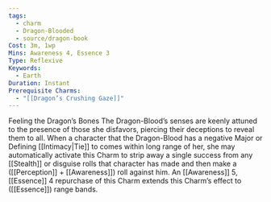 ```yaml
---
tags:
  - charm
  - Dragon-Blooded
  - source/dragon-book
Cost: 3m, 1wp
Mins: Awareness 4, Essence 3
Type: Reflexive
Keywords:
  - Earth
Duration: Instant
Prerequisite Charms:
  - "[[Dragon’s Crushing Gaze]]"
---
```

Feeling the Dragon’s Bones The Dragon-Blood’s senses are keenly attuned to the presence of those she disfavors, piercing their deceptions to reveal them to all. When a character that the Dragon-Blood has a negative Major or Defining [[Intimacy|Tie]] to comes within long range of her, she may automatically activate this Charm to strip away a single success from any [[Stealth]] or disguise rolls that character has made and then make a ([[Perception]] + [[Awareness]]) roll against him. An [[Awareness]] 5, [[Essence]] 4 repurchase of this Charm extends this Charm’s effect to ([[Essence]]) range bands.